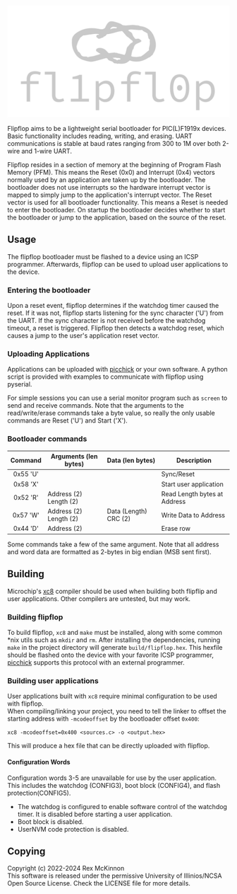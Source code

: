 
![flipflop](docs/logo-top-grey.png)

Flipflop aims to be a lightweight serial bootloader for PIC(L)F1919x devices.
Basic functionality includes reading, writing, and erasing. UART communications
is stable at baud rates ranging from 300 to 1M over both 2-wire and 1-wire UART.

Flipflop resides in a section of memory at the beginning of Program Flash
Memory (PFM). This means the Reset (0x0) and Interrupt (0x4) vectors normally
used by an application are taken up by the bootloader.
The bootloader does not use interrupts so the hardware interrupt vector is
mapped to simply jump to the application's interrupt vector.
The Reset vector is used for all bootloader functionality. This means a
Reset is needed to enter the bootloader. On startup the bootloader decides
whether to start the bootloader or jump to the application, based on the source
of the reset.

## Usage

The flipflop bootloader must be flashed to a device using an ICSP programmer.
Afterwards, flipflop can be used to upload user applications to the device.

### Entering the bootloader
Upon a reset event, flipflop determines if the watchdog timer caused the reset.
If it was not, flipflop starts listening for the sync character ('U') from the
UART. If the sync character is not received before the watchdog timeout, a
reset is triggered. Flipflop then detects a watchdog reset, which causes a jump
to the user's application reset vector.

### Uploading Applications
Applications can be uploaded with [picchick](https://github.com/Rex--/picchick)
or your own software. A python script is provided with examples to communicate
with flipflop using pyserial.

For simple sessions you can use a serial monitor program such as `screen` to
send and receive commands. Note that the arguments to the read/write/erase
commands take a byte value, so really the only usable commands are Reset ('U')
and Start ('X').

### Bootloader commands
| Command | Arguments (len bytes) | Data (len bytes) | Description |
|:-------:|-----------------------|------------------|-------------|
| 0x55 'U'||| Sync/Reset |
| 0x58 'X'||| Start user application |
| 0x52 'R'| Address (2) Length (2) || Read Length bytes at Address |
| 0x57 'W'| Address (2) Length (2) | Data (Length) CRC (2)| Write Data to Address |
| 0x44 'D'| Address (2) || Erase row |

Some commands take a few of the same argument. Note that all address and word data are formatted as 2-bytes in big endian (MSB sent first). 

## Building
Microchip's
[xc8](https://www.microchip.com/en-us/tools-resources/develop/mplab-xc-compilers/xc8)
compiler should be used when building both flipflip and user
applications. Other compilers are untested, but may work.

### Building flipflop
To build flipflop, `xc8` and `make` must be installed, along with some common
*nix utils such as `mkdir` and `rm`. After installing the dependencies, running
`make` in the project directory will generate `build/flipflop.hex`. This
hexfile should be flashed onto the device with your favorite ICSP programmer,
[picchick](https://github.com/Rex--/picchick) supports this protocol with
an external programmer.

### Building user applications
User applications built with `xc8` require minimal configuration to be used with flipflop. \
When compiling/linking your project, you need to tell the linker to offset the starting address with `-mcodeoffset` by the bootloader offset `0x400`:

    xc8 -mcodeoffset=0x400 <sources.c> -o <output.hex>

This will produce a hex file that can be directly uploaded with flipflop.

#### Configuration Words
Configuration words 3-5 are unavailable for use by the user application. This includes the watchdog (CONFIG3), boot block (CONFIG4), and flash protection(CONFIG5).
- The watchdog is configured to enable software control of the watchdog timer.
    It is disabled before starting a user application.
- Boot block is disabled.
- UserNVM code protection is disabled.

## Copying

Copyright (c) 2022-2024 Rex McKinnon \
This software is released under the permissive University of Illinios/NCSA Open
Source License. Check the LICENSE file for more details.
